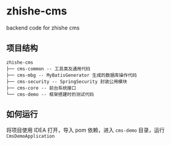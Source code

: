# zhishe-cms
backend code for zhishe cms

## 项目结构
```
zhishe-cms
├── cms-common -- 工具类及通用代码
├── cms-mbg -- MyBatisGenerator 生成的数据库操作代码
├── cms-security -- SpringSecurity 封装公用模块
├── cms-core -- 前台系统接口
└── cms-demo -- 框架搭建时的测试代码
```

## 如何运行
将项目使用 IDEA 打开，导入 pom 依赖，进入 `cms-demo` 目录，运行 `CmsDemoApplication`
